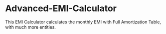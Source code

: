 # Advanced-EMI-Calculator
This EMI Calculator calculates the monthly EMI with Full Amortization Table, with much more entities. 

